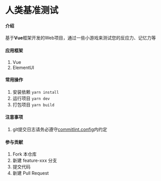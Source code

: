 # 人类基准测试

#### 介绍
基于**Vue**框架开发的Web项目，通过一些小游戏来测试您的反应力、记忆力等

#### 应用框架
1. Vue
2. ElementUI

#### 常用操作
1. 安装依赖 `yarn install`
2. 运行项目 `yarn dev`
3. 打包项目 `yarn build`

#### 注意事项
1. git提交日志请务必遵守[commitlint.config](/commitlint.config.js)内约定

#### 参与贡献
1. Fork 本仓库
2. 新建 feature-xxx 分支
3. 提交代码
4. 新建 Pull Request
